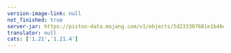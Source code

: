```yaml
---
version-image-link: null
not_finished: true
server-jar: https://piston-data.mojang.com/v1/objects/5d233307681e1b46dfd4fba4f022c1cac2b58e60/server.jar
translator: null
cats: ['1.21','1.21.4']
---
```

